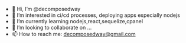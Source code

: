 - 👋 Hi, I’m @decomposedway
- 👀 I’m interested in ci/cd processes, deploying apps especially nodejs
- 🌱 I’m currently learning nodejs,react,sequelize,cpanel
- 💞️ I’m looking to collaborate on ...
- 📫 How to reach me: decomposedway@gmail.com


<!---
decomposedway/decomposedway is a ✨ special ✨ repository because its `README.md` (this file) appears on your GitHub profile.
You can click the Preview link to take a look at your changes.
--->
